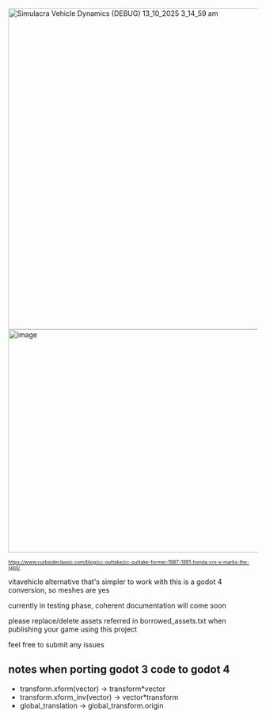 <img width="1152" height="648" alt="Simulacra Vehicle Dynamics (DEBUG) 13_10_2025 3_14_59 am" src="https://github.com/user-attachments/assets/77655791-53e0-43ec-b61c-1af0f84952a7" />
<img width="600" height="450" alt="image" src="https://github.com/user-attachments/assets/bcea596d-2d8e-46aa-987a-563785d35c8e" />

<sup><sub>https://www.curbsideclassic.com/blog/cc-outtake/cc-outtake-former-1987-1991-honda-crx-x-marks-the-spot/


vitavehicle alternative that's simpler to work with
this is a godot 4 conversion, so meshes are   yes

currently in testing phase, coherent documentation will come soon

please replace/delete assets referred in borrowed_assets.txt when publishing your game using this project

feel free to submit any issues


## notes when porting godot 3 code to godot 4
- transform.xform(vector) -> transform*vector
- transform.xform_inv(vector) -> vector*transform
- global_translation -> global_transform.origin
